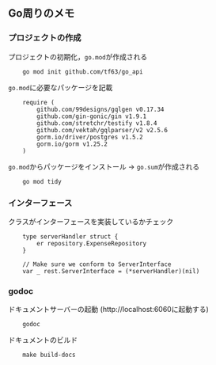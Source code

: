 ## Go周りのメモ

### プロジェクトの作成
プロジェクトの初期化，`go.mod`が作成される
```
    go mod init github.com/tf63/go_api
```

`go.mod`に必要なパッケージを記載
```
    require (
        github.com/99designs/gqlgen v0.17.34
        github.com/gin-gonic/gin v1.9.1
        github.com/stretchr/testify v1.8.4
        github.com/vektah/gqlparser/v2 v2.5.6
        gorm.io/driver/postgres v1.5.2
        gorm.io/gorm v1.25.2
    )
```

`go.mod`からパッケージをインストール -> `go.sum`が作成される
```
    go mod tidy
```

### インターフェース
クラスがインターフェースを実装しているかチェック
```
    type serverHandler struct {
        er repository.ExpenseRepository
    }

    // Make sure we conform to ServerInterface
    var _ rest.ServerInterface = (*serverHandler)(nil)
```

### godoc
ドキュメントサーバーの起動 (http://localhost:6060に起動する)
```
    godoc
```

ドキュメントのビルド
```
    make build-docs
```